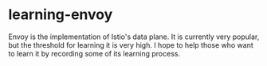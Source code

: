 # learning-envoy

Envoy is the implementation of Istio's data plane. It is currently very popular, but the threshold for learning it is very high. I hope to help those who want to learn it by recording some of its learning process.






